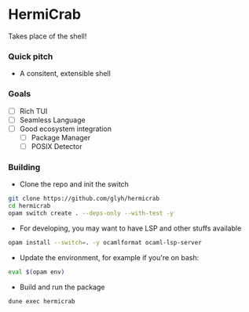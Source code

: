 # HermiCrab
Takes place of the shell!

### Quick pitch
- A consitent, extensible shell

### Goals
- [ ] Rich TUI
- [ ] Seamless Language
- [ ] Good ecosystem integration
  - [ ] Package Manager
  - [ ] POSIX Detector

### Building

- Clone the repo and init the switch
```sh
git clone https://github.com/glyh/hermicrab
cd hermicrab
opam switch create . --deps-only --with-test -y
```
- For developing, you may want to have LSP and other stuffs available
```sh
opam install --switch=. -y ocamlformat ocaml-lsp-server
```
- Update the environment, for example if you're on bash: 
```bash
eval $(opam env)
```
- Build and run the package
```sh
dune exec hermicrab
```
